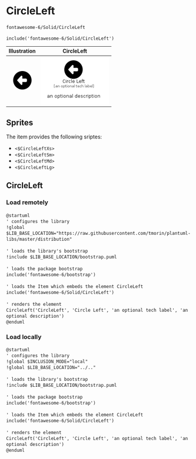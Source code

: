 # CircleLeft


```text
fontawesome-6/Solid/CircleLeft
```

```text
include('fontawesome-6/Solid/CircleLeft')
```



| Illustration | CircleLeft |
| :---: | :---: |
| ![illustration for Illustration](../../fontawesome-6/Solid/CircleLeft.png) | ![illustration for CircleLeft](../../fontawesome-6/Solid/CircleLeft.Local.png) |



## Sprites
The item provides the following sriptes:

- `<$CircleLeftXs>`
- `<$CircleLeftSm>`
- `<$CircleLeftMd>`
- `<$CircleLeftLg>`





## CircleLeft

### Load remotely
```plantuml
@startuml
' configures the library
!global $LIB_BASE_LOCATION="https://raw.githubusercontent.com/tmorin/plantuml-libs/master/distribution"

' loads the library's bootstrap
!include $LIB_BASE_LOCATION/bootstrap.puml

' loads the package bootstrap
include('fontawesome-6/bootstrap')

' loads the Item which embeds the element CircleLeft
include('fontawesome-6/Solid/CircleLeft')

' renders the element
CircleLeft('CircleLeft', 'Circle Left', 'an optional tech label', 'an optional description')
@enduml
```

### Load locally
```plantuml
@startuml
' configures the library
!global $INCLUSION_MODE="local"
!global $LIB_BASE_LOCATION="../.."

' loads the library's bootstrap
!include $LIB_BASE_LOCATION/bootstrap.puml

' loads the package bootstrap
include('fontawesome-6/bootstrap')

' loads the Item which embeds the element CircleLeft
include('fontawesome-6/Solid/CircleLeft')

' renders the element
CircleLeft('CircleLeft', 'Circle Left', 'an optional tech label', 'an optional description')
@enduml
```

